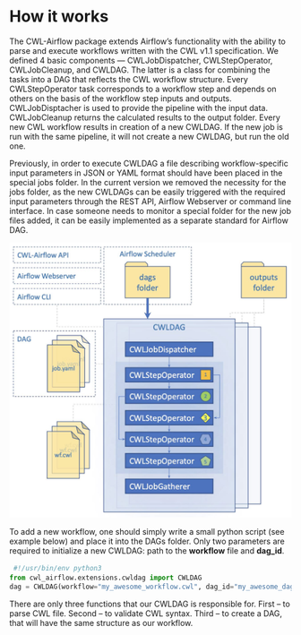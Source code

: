# How it works

The CWL-Airflow package extends Airflow’s functionality with the ability to parse and execute workflows written with the CWL v1.1 specification. We defined 4 basic components — CWLJobDispatcher, CWLStepOperator, CWLJobCleanup, and CWLDAG. The latter is a class for combining the tasks into a DAG that reflects the CWL workflow structure. Every CWLStepOperator task corresponds to a workflow step and depends on others on the basis of the workflow step inputs and outputs. CWLJobDisptacher is used to provide the pipeline with the input data. CWLJobCleanup returns the calculated results to the output folder. Every new CWL workflow results in creation of a new CWLDAG. If the new job is run with the same pipeline, it will not create a new CWLDAG, but run the old one.

Previously, in order to execute CWLDAG a file describing workflow-specific input parameters in JSON or YAML format should have been placed in the special jobs folder. In the current version we removed the necessity for the jobs folder, as the new CWLDAGs can be easily triggered with the required input parameters through the REST API, Airflow Webserver or command line interface. In case someone needs to monitor a special folder for the new job files added, it can be easily implemented as a separate standard for Airflow DAG.

![](../images/scheme.jpg)

To add a new workflow, one should simply write a small python script (see example below) and place it into the DAGs folder. Only two parameters are required to initialize a new CWLDAG: path to the **workflow** file and **dag_id**.
```python
 #!/usr/bin/env python3
from cwl_airflow.extensions.cwldag import CWLDAG
dag = CWLDAG(workflow="my_awesome_workflow.cwl", dag_id="my_awesome_dag")
```
There are only three functions that our CWLDAG is responsible for. First – to parse CWL file. Second – to validate CWL syntax. Third – to create a DAG, that will have the same structure as our workflow.